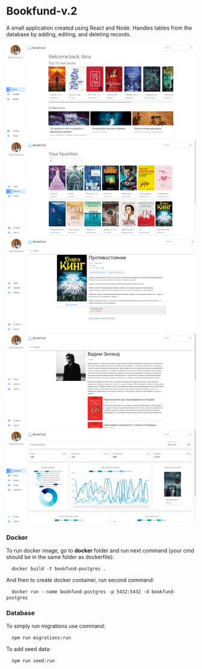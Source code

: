 # Bookfund-v.2
A small application created using React and Node. Handles tables from the database by adding, editing, and deleting records.

<p align="center">
<img src="screenshots/screenshot1.png" alt="screenshot1" width="600">
<img src="screenshots/screenshot2.png" alt="screenshot2" width="600">
<img src="screenshots/screenshot3.png" alt="screenshot3" width="600">
<img src="screenshots/screenshot4.png" alt="screenshot3" width="600">
<img src="screenshots/screenshot5.png" alt="screenshot3" width="600">
</p>

### Docker

To run docker image, go to **docker** folder and run next command (your cmd should be in the same folder as dockerfile):
```
  docker build -t bookfund-postgres .
```

And then to create docker container, run second command:
```
  docker run --name bookfund-postgres -p 5432:5432 -d bookfund-postgres
```

### Database

To simply run migrations use command:
```
  npm run migrations:run
```
To add seed data:
```
  npm run seed:run
```

